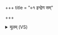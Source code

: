 +++
title = "०१ इन्द्रेण सम्"

+++
<details><summary>मूलम् (VS)</summary>

इन्द्रे॑ण॒ सं हि दृक्ष॑से संजग्मा॒नो अबि॑भ्यु॒षा।  
म॒न्दू स॑मा॒नव॑र्चसा ॥
</details>